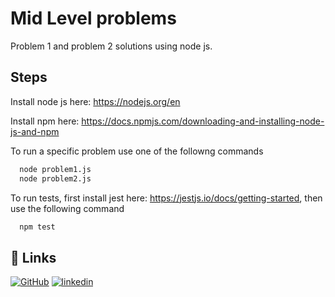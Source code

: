 # Mid Level problems

Problem 1 and problem 2 solutions using node js.

## Steps

Install node js here: https://nodejs.org/en

Install npm here: https://docs.npmjs.com/downloading-and-installing-node-js-and-npm

To run a specific problem use one of the followng commands 
```bash
  node problem1.js
  node problem2.js
```

To run tests, first install jest here: https://jestjs.io/docs/getting-started, then use the following command

```bash
  npm test
```

## 🔗 Links
[![GitHub](https://img.shields.io/badge/my_portfolio-000?style=for-the-badge&logo=ko-fi&logoColor=white)](https://github.com/Ferlm1/problems_solved)
[![linkedin](https://img.shields.io/badge/linkedin-0A66C2?style=for-the-badge&logo=linkedin&logoColor=white)](http://www.linkedin.com/in/fernando-lazcano-645510177)

